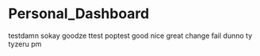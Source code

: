 # Personal_Dashboard
testdamn
sokay goodze ttest
poptest
good
nice
great
change
fail
dunno
ty
tyzeru
pm